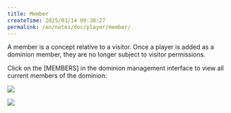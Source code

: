 ```yaml
---
title: Member
createTime: 2025/03/14 09:30:27
permalink: /en/notes/doc/player/member/
---
```


A member is a concept relative to a visitor. Once a player is added as a dominion member, they are no longer subject to
visitor permissions.

Click on the [MEMBERS] in the dominion management interface to view all current members of the dominion:

![](/player/member/1.png)

![](/player/member/2.png)